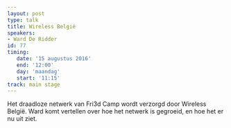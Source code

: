 ```yaml
---
layout: post
type: talk
title: Wireless België
speakers:
- Ward De Ridder
id: 77
timing: 
   date: '15 augustus 2016'
   end: '12:00'
   day: 'maandag'
   start: '11:15'
track: main stage
---
```

Het draadloze netwerk van Fri3d Camp wordt verzorgd door Wireless België. Ward komt vertellen over hoe het netwerk is gegroeid, en hoe het er nu uit ziet.